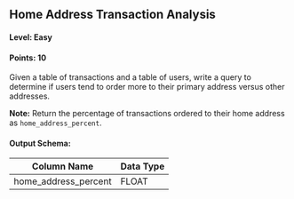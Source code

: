 ## Home Address Transaction Analysis

#### Level: Easy  
#### Points: 10  

Given a table of transactions and a table of users, write a query to determine if users tend to order more to their primary address versus other addresses.  

**Note:** Return the percentage of transactions ordered to their home address as `home_address_percent`.  

#### Output Schema:  

| Column Name           | Data Type |
|-----------------------|----------|
| home_address_percent | FLOAT    |
